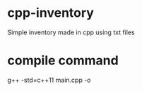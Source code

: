 # cpp-inventory
Simple inventory made in cpp using txt files
# compile command
g++ -std=c++11 main.cpp -o <output>
